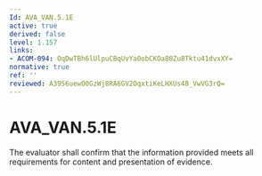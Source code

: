 ```yaml
---
Id: AVA_VAN.5.1E
active: true
derived: false
level: 1.157
links:
- ACOM-094: OqDwTBh6lUlpuCBqUvYa0obCKOa80Zu8Tktu41dvxXY=
normative: true
ref: ''
reviewed: A3956uewO0GzWj8RA6GV2OqxtiKeLHXUs48_VwVG3rQ=
---
```


# AVA_VAN.5.1E

The evaluator shall confirm that the information provided meets all requirements for content and presentation of evidence.